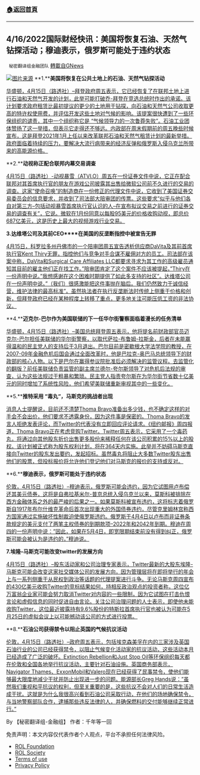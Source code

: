 ###  [:house:返回首頁](https://github.com/ourhimalayas/txt)
---


## 4/16/2022国际财经快讯：美国将恢复石油、天然气钻探活动；穆迪表示，俄罗斯可能处于违约状态
` 秘密翻译组金融团队` [轉載自GNews](https://gnews.org/zh-hans/2357243/)

![](https://assets.gnews.org/wp-content/uploads/2022/04/图片1-90.png)[图片来源](https://www.reuters.com)
**1.****美国将恢复在公共土地上的石油、天然气钻探活动**

[华盛顿，4月15日（路透社）–拜登政府周五表示，它已经恢复了在联邦土地上进行石油和天然气开发的计划，此举可能打破乔-拜登在竞选总统时作出的承诺。该计划要求政府租赁比最初提议的更少的土地用于钻探，向石油和天然气公司收取更高的特许权使用费，并评估开发这些土地对气候的影响。该提案很快遭到了一些环保组织的谴责，其中一个组织称它是 “气候领导力的一次鲁莽失败”。石油工业团体赞扬了这一举措，但表示它走得还不够远。内政部在周末假期前的周五晚些时候宣布，这是拜登2021年1月上任以来改革联邦石油和天然气租赁计划的最新举措。政府面临着持续的压力，要解决大流行病带来的经济反弹和俄罗斯入侵乌克兰所带来的高能源价格。](https://www.reuters.com/world/us/us-resume-oil-gas-drilling-public-land-despite-biden-campaign-pledge-2022-04-15/)

**2.****动视称正配合联邦内幕交易调查**

[4月15日（路透社）-动视暴雪（ATVI.O）周五在一份证券文件中说，它正在配合联邦对其首席执行官的朋友在游戏公司披露其出售给微软公司前不久进行的交易的调查。这家”使命召唤”的制造商在一份修正的代理文件中说，它收到了美国证券交易委员会的信息要求，并收到了司法部大陪审团的传票。这些要求”似乎与他们各自对第三方–包括动视暴雪首席执行官认识的人–在宣布拟议交易之前进行的证券交易的调查有关”，它说。微软在1月份同意以每股95美元的价格收购动视，即总价687亿美元，这是历史上最大的视频游戏行业交易。](https://www.reuters.com/technology/activision-cooperating-with-federal-insider-trading-probes-filing-2022-04-16/)

**3.****达维塔公司及其前****CEO****在美国的反垄断指控中被宣告无罪**

[4月15日，科罗拉多州丹佛市的一个陪审团周五宣告透析供应商DaVita及其前首席执行官Kent Thiry无罪，指控他们与竞争对手合谋不雇佣对方的员工。司法部在该案中称，DaVita和Surgical Care Affiliates LLC都要求寻求为其工作的高级雇员通知其目前的雇主他们正在找工作。”陪审团肯定了这个案件不应该被提起，”Thiry在一份声明中说。”我想感谢在这个困难时期提供了如此多支持的社区”。达维塔公司在一份声明中说。”（我们）很感激能把这件事抛在脑后。我们仍然致力于诚信经营，维护法律的最高标准”。虽然执法者在执行反垄断法时传统上侧重于价格和创新，但拜登政府已经在某种程度上转移了重点，更多地关注可能压低工资的非法协议。](https://www.reuters.com/business/healthcare-pharmaceuticals/davita-its-former-ceo-acquitted-antitrust-charges-2022-04-15/)

**4.****迈克尔-巴尔作为美国联储的下一任华尔街警察面临着漫长的任务清单**

[华盛顿，4月15日（路透社）–美国总统拜登周五表示，他将提名前财政部官员迈克尔-巴尔担任美联储的华尔街警察，以取代萨拉-布鲁姆-拉斯金，后者在未能赢得温和的民主党人的支持后于3月退出。巴尔目前是密歇根大学法学院的教授，在2007-09年金融危机后国会通过全面改革时，他是巴拉克-奥巴马总统领导下的财政部的核心人物。以下是巴尔在赢得参议院批准后必须解决的监管议程。去监管化的翻版？前任美联储负责监管的副主席兰德尔-夸尔斯领导了对危机后法规的审查，认为这些法规过于粗暴和繁琐。民主党人指责夸尔斯在为华尔街节省数十亿美元的同时增加了系统性风险，他们希望美联储重新审视其中的一些变化。](https://www.reuters.com/world/us/michael-barr-faces-long-to-do-list-us-feds-next-wall-street-cop-2022-04-15/)

**5.****推特采用 ****“****毒丸****“****，马斯克的挑战者出现**

[消息人士提醒说，目前还不清楚Thoma Bravo准备出多少钱，也不确定这样的对手会不会出价，他们要求不透露身份，因为这件事是保密的。Thoma Bravo的发言人拒绝发表评论，而Twitter的代表没有立即回应评论请求。《纽约邮报》周四报道，Thoma Bravo正在考虑竞购Twitter。Twitter周五表示，它采用了一个毒药丸，将通过向其他股东折价出售更多股份来稀释任何在该公司积累的15%以上的股权。该计划被正式称为股东权利计划，将在364天内实施。此举并不妨碍马斯克直接向Twitter的股东发出要约，发起招标。虽然毒丸将阻止大多数Twitter股东出售他们的股票，但投标报价将允许他们登记他们对马斯克的报价的支持或反对。](https://www.reuters.com/technology/twitter-adopts-poison-pill-fight-musk-2022-04-15/)

**6.****穆迪表示，俄罗斯可能处于违约状态**

[伦敦，4月15日（路透社）–穆迪表示，俄罗斯可能会违约，因为它试图用卢布偿还其美元债券，这将是自弗拉基米尔-普京总统入侵乌克兰以来，莫斯科被排除在西方金融体系之外的最严峻的后果之一。如果莫斯科被宣布违约，这将标志着俄罗斯自1917年布尔什维克革命后首次出现重大的外国债券违约，尽管克里姆林宫称西方国家通过实施破坏性制裁迫使俄罗斯违约。俄罗斯于4月4日以卢布而非证券条款规定的美元支付了两笔主权债券的到期款项–2022年和2042年到期。穆迪在周四的一份声明中说：”因此，如果在5月4日，即宽限期结束前没有得到纠正，俄罗斯可能会被认为是违约的，”穆迪说。](https://www.reuters.com/world/europe/moodys-says-russia-may-be-default-dollar-bonds-2022-04-15/)

**7.****埃隆****–****马斯克****可能改变****twitter****的发展方向**

[4月15日（路透社）–股东活动家和公司治理专家表示，Twitter最新的大股东埃隆-马斯克可能会改变这家社交媒体公司的发展方向，因为管理层将在即将举行的年会上与一系列侧重于从民权到政治等话题的代理提案进行斗争。无论马斯克周四宣布的430亿美元收购Twitter的竞标结果如何，持相反政治观点的投资者称，这位亿万富翁企业家可能会努力取消Twitter对内容的一些限制，因为它试图在打击仇恨言论和虚假信息的同时促进自由言论。关注公司治理问题的人士表示，即使他未能收购Twitter，这位最近披露持有9.6%股份的特斯拉首席执行官也被认为可能在5月25日的虚拟会议上以可能撼动该公司的方式进行投票。](https://www.reuters.com/technology/elon-musk-deals-twitter-wild-card-shareholders-seek-reforms-2022-04-15/)

**8.****石油公司获得禁令以阻止英国的气候抗议活动**

[伦敦，4月15日（路透社）–政府周五表示，包括埃克森美孚在内的三家涉及英国石油行业的公司已经获得禁令，以阻止气候变化活动家的抗议活动，这些活动本月已经造成了广泛的破坏。Extinction Rebellion和Just Stop Oil等环保组织每天都在伦敦和全国各地举行抗议活动，主要针对石油设施。英国商务部表示，Navigator Thames、ExxonMobil和Valero现在已经获得了民事禁令，使他们能够最大限度地减少干扰并防止出现进一步的问题。能源部长Greg Hands说：”虽然我们重视和平抗议的权利，但至关重要的是，这些抗议不会对人们的日常生活造成干扰。这就是为什么我很高兴看到石油公司采取行动，在他们的场地确保禁令，与当地警察部队合作，逮捕那些违反法律的人，并确保燃料的交付能够继续正常进行。”](https://www.reuters.com/business/energy/oil-firms-secure-injunctions-stop-uk-climate-protests-2022-04-15/)

By 【秘密翻译组-金融组】
作者：千年等一回

 

免责声明：本文内容仅代表作者个人观点，平台不承担任何法律风险。

- [ROL Foundation](https://rolfoundation.org/)
- [ROL Society](https://rolsociety.org/)
- [Terms of use](https://gnews.org/terms-of-use-3/)
- [Privacy Policy](https://gnews.org/privacy-policy/)
